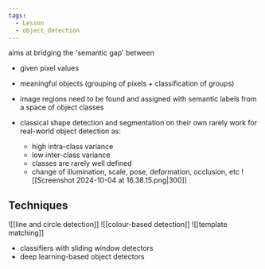 ```yaml
---
tags:
  - Lesson
  - object_detection
---
```

aims at bridging the 'semantic gap' between 
- given pixel values
- meaningful objects (grouping of pixels + classification of groups)

- image regions need to be found and assigned with semantic labels from a space of object classes
- classical shape detection and segmentation on their own rarely work for real-world object detection as:
	- high intra-class variance
	- low inter-class variance
	- classes are rarely well defined
	- change of illumination, scale, pose, deformation, occlusion, etc
	![[Screenshot 2024-10-04 at 16.38.15.png|300]]
## Techniques
 ![[line and circle detection]]
![[colour-based detection]]
![[template matching]]
- classifiers with sliding window detectors
- deep learning-based object detectors